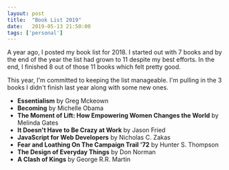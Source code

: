```yaml
---
layout: post
title:  "Book List 2019"
date:   2019-05-13 21:50:00
tags: ['personal']
---
```


A year ago, I posted my book list for 2018. I started out with 7 books and by the end of the year the list had grown to 11 despite my best efforts. In the end, I finished 8 out of those 11 books which felt pretty good. 

This year, I'm committed to keeping the list manageable. I'm pulling in the 3 books I didn't finish last year along with some new ones.

* **Essentialism** by Greg Mckeown
* **Becoming** by Michelle Obama
* **The Moment of Lift: How Empowering Women Changes the World** by Melinda Gates
* **It Doesn't Have to Be Crazy at Work** by Jason Fried
* **JavaScript for Web Developers** by Nicholas C. Zakas
* **Fear and Loathing On The Campaign Trail '72** by Hunter S. Thompson
* **The Design of Everyday Things** by Don Norman
* **A Clash of Kings** by George R.R. Martin
